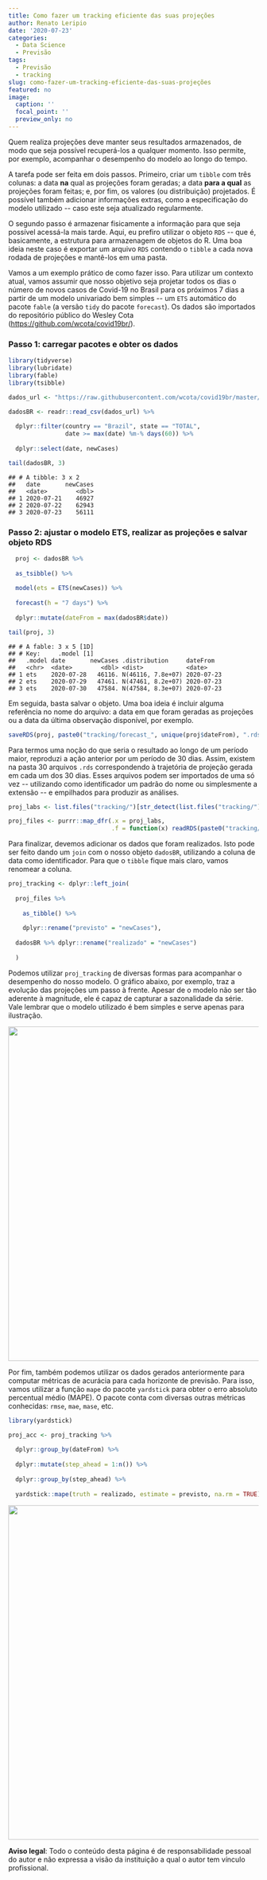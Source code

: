 ```yaml
---
title: Como fazer um tracking eficiente das suas projeções
author: Renato Leripio
date: '2020-07-23'
categories:
  - Data Science
  - Previsão
tags:
  - Previsão
  - tracking
slug: como-fazer-um-tracking-eficiente-das-suas-projeções
featured: no
image:
  caption: ''
  focal_point: ''
  preview_only: no
---
```


Quem realiza projeções deve manter seus resultados armazenados, de modo que seja possível recuperá-los a qualquer momento. Isso permite, por exemplo, acompanhar o desempenho do modelo ao longo do tempo. 

A tarefa pode ser feita em dois passos. Primeiro, criar um `tibble` com três colunas: a data **na** qual as projeções foram geradas; a data **para a qual** as projeções foram feitas; e, por fim, os valores (ou distribuição) projetados. É possível também adicionar informações extras, como a especificação do modelo utilizado -- caso este seja atualizado regularmente.

O segundo passo é armazenar fisicamente a informação para que seja possível acessá-la mais tarde. Aqui, eu prefiro utilizar o objeto `RDS` -- que é, basicamente, a estrutura para armazenagem de objetos do R. Uma boa ideia neste caso é exportar um arquivo `RDS` contendo o `tibble` a cada nova rodada de projeções e mantê-los em uma pasta.

Vamos a um exemplo prático de como fazer isso. Para utilizar um contexto atual, vamos assumir que nosso objetivo seja projetar todos os dias o número de novos casos de Covid-19 no Brasil para os próximos 7 dias a partir de um modelo univariado bem simples -- um `ETS` automático do pacote `fable` (a versão `tidy` do pacote `forecast`). Os dados são importados do repositório público do Wesley Cota (https://github.com/wcota/covid19br/).

### Passo 1: carregar pacotes e obter os dados 


```r
library(tidyverse)
library(lubridate)
library(fable)
library(tsibble)

dados_url <- "https://raw.githubusercontent.com/wcota/covid19br/master/cases-brazil-states.csv"

dadosBR <- readr::read_csv(dados_url) %>%
  
  dplyr::filter(country == "Brazil", state == "TOTAL",
                date >= max(date) %m-% days(60)) %>%
  
  dplyr::select(date, newCases)

tail(dadosBR, 3)
```

```
## # A tibble: 3 x 2
##   date       newCases
##   <date>        <dbl>
## 1 2020-07-21    46927
## 2 2020-07-22    62943
## 3 2020-07-23    56111
```

### Passo 2: ajustar o modelo ETS, realizar as projeções e salvar objeto RDS




```r
  proj <- dadosBR %>%
  
  as_tsibble() %>%
  
  model(ets = ETS(newCases)) %>%
  
  forecast(h = "7 days") %>%
  
  dplyr::mutate(dateFrom = max(dadosBR$date))

tail(proj, 3)
```

```
## # A fable: 3 x 5 [1D]
## # Key:     .model [1]
##   .model date       newCases .distribution     dateFrom  
##   <chr>  <date>        <dbl> <dist>            <date>    
## 1 ets    2020-07-28   46116. N(46116, 7.8e+07) 2020-07-23
## 2 ets    2020-07-29   47461. N(47461, 8.2e+07) 2020-07-23
## 3 ets    2020-07-30   47584. N(47584, 8.3e+07) 2020-07-23
```

Em seguida, basta salvar o objeto. Uma boa ideia é incluir alguma referência no nome do arquivo: a data em que foram geradas as projeções ou a data da última observação disponível, por exemplo.


```r
saveRDS(proj, paste0("tracking/forecast_", unique(proj$dateFrom), ".rds"))
```

Para termos uma noção do que seria o resultado ao longo de um período maior, reproduzi a ação anterior por um período de 30 dias. Assim, existem na pasta 30 arquivos `.rds` correspondendo à trajetória de projeção gerada em cada um dos 30 dias. Esses arquivos podem ser importados de uma só vez -- utilizando como identificador um padrão do nome ou simplesmente a extensão -- e empilhados para produzir as análises.


```r
proj_labs <- list.files("tracking/")[str_detect(list.files("tracking/"), ".rds")]

proj_files <- purrr::map_dfr(.x = proj_labs, 
                             .f = function(x) readRDS(paste0("tracking/", x)))
```

Para finalizar, devemos adicionar os dados que foram realizados. Isto pode ser feito dando um `join` com o nosso objeto `dadosBR`, utilizando a coluna de data como identificador. Para que o `tibble` fique mais claro, vamos renomear a coluna.


```r
proj_tracking <- dplyr::left_join(
  
  proj_files %>% 
    
    as_tibble() %>%
    
    dplyr::rename("previsto" = "newCases"),
  
  dadosBR %>% dplyr::rename("realizado" = "newCases")
  
  )
```

Podemos utilizar `proj_tracking` de diversas formas para acompanhar o desempenho do nosso modelo. O gráfico abaixo, por exemplo, traz a evolução das projeções um passo à frente. Apesar de o modelo não ser tão aderente à magnitude, ele é capaz de capturar a sazonalidade da série. Vale lembrar que o modelo utilizado é bem simples e serve apenas para ilustração.

<img src="/post/2020-07-17-como-fazer-um-tracking-eficiente-das-suas-projeções_files/figure-html/plot-1.png" width="672" style="display: block; margin: auto;" />

Por fim, também podemos utilizar os dados gerados anteriormente para computar métricas de acurácia para cada horizonte de previsão. Para isso, vamos utilizar a função `mape` do pacote `yardstick` para obter o erro absoluto percentual médio (MAPE). O pacote conta com diversas outras métricas conhecidas: `rmse`, `mae`, `mase`, etc. 


```r
library(yardstick)

proj_acc <- proj_tracking %>%
  
  dplyr::group_by(dateFrom) %>%
  
  dplyr::mutate(step_ahead = 1:n()) %>%
  
  dplyr::group_by(step_ahead) %>%
  
  yardstick::mape(truth = realizado, estimate = previsto, na.rm = TRUE)
```

<img src="/post/2020-07-17-como-fazer-um-tracking-eficiente-das-suas-projeções_files/figure-html/acc_plot-1.png" width="672" />
  

**Aviso legal**: Todo o conteúdo desta página é de responsabilidade pessoal do autor e não expressa a visão da instituição a qual o autor tem vínculo profissional.
